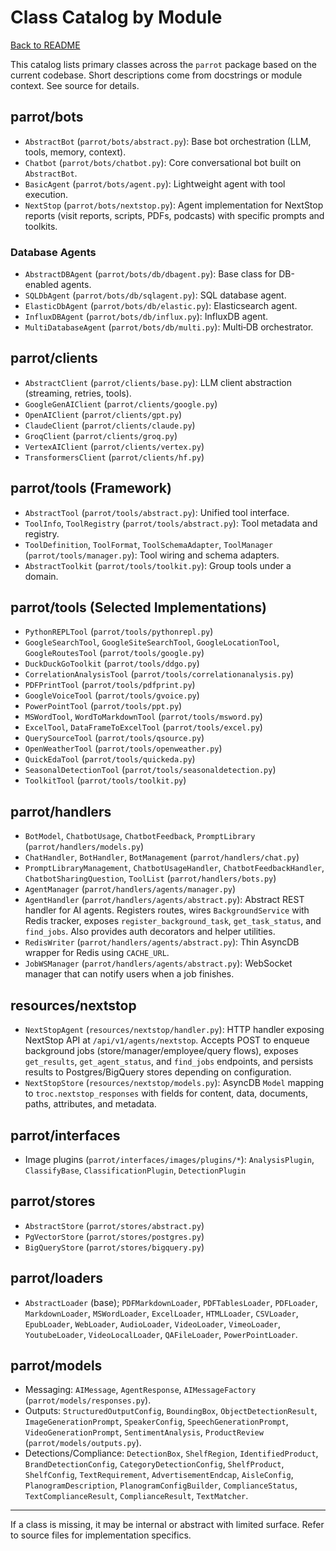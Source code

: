 # Class Catalog by Module

[Back to README](../README.md)

This catalog lists primary classes across the `parrot` package based on the current codebase. Short descriptions come from docstrings or module context. See source for details.

## parrot/bots
- `AbstractBot` (`parrot/bots/abstract.py`): Base bot orchestration (LLM, tools, memory, context).
- `Chatbot` (`parrot/bots/chatbot.py`): Core conversational bot built on `AbstractBot`.
- `BasicAgent` (`parrot/bots/agent.py`): Lightweight agent with tool execution.
- `NextStop` (`parrot/bots/nextstop.py`): Agent implementation for NextStop reports (visit reports, scripts, PDFs, podcasts) with specific prompts and toolkits.

### Database Agents
- `AbstractDBAgent` (`parrot/bots/db/dbagent.py`): Base class for DB-enabled agents.
- `SQLDbAgent` (`parrot/bots/db/sqlagent.py`): SQL database agent.
- `ElasticDbAgent` (`parrot/bots/db/elastic.py`): Elasticsearch agent.
- `InfluxDBAgent` (`parrot/bots/db/influx.py`): InfluxDB agent.
- `MultiDatabaseAgent` (`parrot/bots/db/multi.py`): Multi‑DB orchestrator.

## parrot/clients
- `AbstractClient` (`parrot/clients/base.py`): LLM client abstraction (streaming, retries, tools).
- `GoogleGenAIClient` (`parrot/clients/google.py`)
- `OpenAIClient` (`parrot/clients/gpt.py`)
- `ClaudeClient` (`parrot/clients/claude.py`)
- `GroqClient` (`parrot/clients/groq.py`)
- `VertexAIClient` (`parrot/clients/vertex.py`)
- `TransformersClient` (`parrot/clients/hf.py`)

## parrot/tools (Framework)
- `AbstractTool` (`parrot/tools/abstract.py`): Unified tool interface.
- `ToolInfo`, `ToolRegistry` (`parrot/tools/abstract.py`): Tool metadata and registry.
- `ToolDefinition`, `ToolFormat`, `ToolSchemaAdapter`, `ToolManager` (`parrot/tools/manager.py`): Tool wiring and schema adapters.
- `AbstractToolkit` (`parrot/tools/toolkit.py`): Group tools under a domain.

## parrot/tools (Selected Implementations)
- `PythonREPLTool` (`parrot/tools/pythonrepl.py`)
- `GoogleSearchTool`, `GoogleSiteSearchTool`, `GoogleLocationTool`, `GoogleRoutesTool` (`parrot/tools/google.py`)
- `DuckDuckGoToolkit` (`parrot/tools/ddgo.py`)
- `CorrelationAnalysisTool` (`parrot/tools/correlationanalysis.py`)
- `PDFPrintTool` (`parrot/tools/pdfprint.py`)
- `GoogleVoiceTool` (`parrot/tools/gvoice.py`)
- `PowerPointTool` (`parrot/tools/ppt.py`)
- `MSWordTool`, `WordToMarkdownTool` (`parrot/tools/msword.py`)
- `ExcelTool`, `DataFrameToExcelTool` (`parrot/tools/excel.py`)
- `QuerySourceTool` (`parrot/tools/qsource.py`)
- `OpenWeatherTool` (`parrot/tools/openweather.py`)
- `QuickEdaTool` (`parrot/tools/quickeda.py`)
- `SeasonalDetectionTool` (`parrot/tools/seasonaldetection.py`)
- `ToolkitTool` (`parrot/tools/toolkit.py`)

## parrot/handlers
- `BotModel`, `ChatbotUsage`, `ChatbotFeedback`, `PromptLibrary` (`parrot/handlers/models.py`)
- `ChatHandler`, `BotHandler`, `BotManagement` (`parrot/handlers/chat.py`)
- `PromptLibraryManagement`, `ChatbotUsageHandler`, `ChatbotFeedbackHandler`, `ChatbotSharingQuestion`, `ToolList` (`parrot/handlers/bots.py`)
- `AgentManager` (`parrot/handlers/agents/manager.py`)
 - `AgentHandler` (`parrot/handlers/agents/abstract.py`): Abstract REST handler for AI agents. Registers routes, wires `BackgroundService` with Redis tracker, exposes `register_background_task`, `get_task_status`, and `find_jobs`. Also provides auth decorators and helper utilities.
 - `RedisWriter` (`parrot/handlers/agents/abstract.py`): Thin AsyncDB wrapper for Redis using `CACHE_URL`.
 - `JobWSManager` (`parrot/handlers/agents/abstract.py`): WebSocket manager that can notify users when a job finishes.

## resources/nextstop
- `NextStopAgent` (`resources/nextstop/handler.py`): HTTP handler exposing NextStop API at `/api/v1/agents/nextstop`. Accepts POST to enqueue background jobs (store/manager/employee/query flows), exposes `get_results`, `get_agent_status`, and `find_jobs` endpoints, and persists results to Postgres/BigQuery stores depending on configuration.
- `NextStopStore` (`resources/nextstop/models.py`): AsyncDB `Model` mapping to `troc.nextstop_responses` with fields for content, data, documents, paths, attributes, and metadata.

## parrot/interfaces
- Image plugins (`parrot/interfaces/images/plugins/*`): `AnalysisPlugin`, `ClassifyBase`, `ClassificationPlugin`, `DetectionPlugin`

## parrot/stores
- `AbstractStore` (`parrot/stores/abstract.py`)
- `PgVectorStore` (`parrot/stores/postgres.py`)
- `BigQueryStore` (`parrot/stores/bigquery.py`)

## parrot/loaders
- `AbstractLoader` (base); `PDFMarkdownLoader`, `PDFTablesLoader`, `PDFLoader`, `MarkdownLoader`, `MSWordLoader`, `ExcelLoader`, `HTMLLoader`, `CSVLoader`, `EpubLoader`, `WebLoader`, `AudioLoader`, `VideoLoader`, `VimeoLoader`, `YoutubeLoader`, `VideoLocalLoader`, `QAFileLoader`, `PowerPointLoader`.

## parrot/models
- Messaging: `AIMessage`, `AgentResponse`, `AIMessageFactory` (`parrot/models/responses.py`).
- Outputs: `StructuredOutputConfig`, `BoundingBox`, `ObjectDetectionResult`, `ImageGenerationPrompt`, `SpeakerConfig`, `SpeechGenerationPrompt`, `VideoGenerationPrompt`, `SentimentAnalysis`, `ProductReview` (`parrot/models/outputs.py`).
- Detections/Compliance: `DetectionBox`, `ShelfRegion`, `IdentifiedProduct`, `BrandDetectionConfig`, `CategoryDetectionConfig`, `ShelfProduct`, `ShelfConfig`, `TextRequirement`, `AdvertisementEndcap`, `AisleConfig`, `PlanogramDescription`, `PlanogramConfigBuilder`, `ComplianceStatus`, `TextComplianceResult`, `ComplianceResult`, `TextMatcher`.

---
If a class is missing, it may be internal or abstract with limited surface. Refer to source files for implementation specifics.


